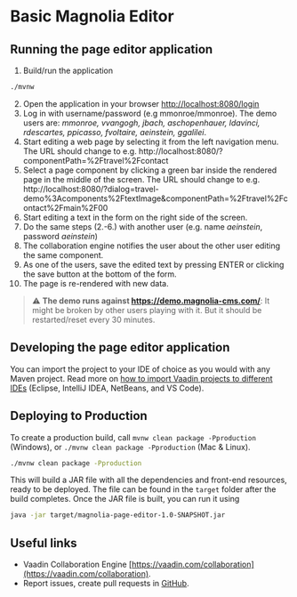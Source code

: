 # Basic Magnolia Editor

## Running the page editor application

1. Build/run the application
```bash
./mvnw
```
2. Open the application in your browser [http://localhost:8080/login](http://localhost:8080/login)
3. Log in with username/password (e.g mmonroe/mmonroe). The demo users are: _mmonroe, vvangogh, jbach, aschopenhauer, ldavinci, rdescartes, ppicasso, fvoltaire, aeinstein, ggalilei_.
4. Start editing a web page by selecting it from the left navigation menu. The URL should change to e.g. http://localhost:8080/?componentPath=%2Ftravel%2Fcontact
5. Select a page component by clicking a green bar inside the rendered page in the middle of the screen. The URL should change to e.g. http://localhost:8080/?dialog=travel-demo%3Acomponents%2FtextImage&componentPath=%2Ftravel%2Fcontact%2Fmain%2F00
6. Start editing a text in the form on the right side of the screen.
7. Do the same steps (2.-6.) with another user (e.g. name _aeinstein_, password _aeinstein_)
8. The collaboration engine notifies the user about the other user editing the same component.
9. As one of the users, save the edited text by pressing ENTER or clicking the save button at the bottom of the form.
10. The page is re-rendered with new data.

> :warning: **The demo runs against https://demo.magnolia-cms.com/**: It might be broken by other users playing with it. But it should be restarted/reset every 30 minutes.

## Developing the page editor application

You can import the project to your IDE of choice as you would with any
Maven project. Read more on [how to import Vaadin projects to different 
IDEs](https://vaadin.com/docs/latest/guide/step-by-step/importing) (Eclipse, IntelliJ IDEA, NetBeans, and VS Code).

## Deploying to Production

To create a production build, call `mvnw clean package -Pproduction` (Windows),
or `./mvnw clean package -Pproduction` (Mac & Linux).
```bash
./mvnw clean package -Pproduction
```
This will build a JAR file with all the dependencies and front-end resources,
ready to be deployed. The file can be found in the `target` folder after the build completes.
Once the JAR file is built, you can run it using
```bash
java -jar target/magnolia-page-editor-1.0-SNAPSHOT.jar
```

## Useful links

- Vaadin Collaboration Engine [https://vaadin.com/collaboration](https://vaadin.com/collaboration).
- Report issues, create pull requests in [GitHub](https://github.com/rkovarik/vaadin-magnolia-collaboration).
